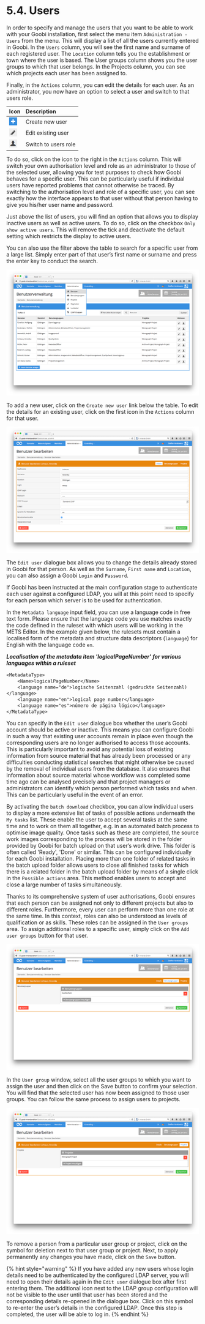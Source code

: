 # 5.4. Users

In order to specify and manage the users that you want to be able to work with your Goobi installation, first select the menu item `Administration - Users` from the menu. This will display a list of all the users currently entered in Goobi. In the `Users` column, you will see the first name and surname of each registered user. The `Location` column tells you the establishment or town where the user is based. The User groups column shows you the user groups to which that user belongs. In the Projects column, you can see which projects each user has been assigned to.

Finally, in the `Actions` column, you can edit the details for each user. As an administrator, you now have an option to select a user and switch to that users role.

| Icon | Description |
| :--- | :--- |
| ![ruleset\_02.png](../.gitbook/assets/ruleset_02.png) | Create new user |
| ![ruleset\_01.png](../.gitbook/assets/ruleset_01.png) | Edit existing user |
| ![ruleset\_03.png](../.gitbook/assets/ruleset_03.png) | Switch to users role |

To do so, click on the icon to the right in the `Actions` column. This will switch your own authorisation level and role as an administrator to those of the selected user, allowing you for test purposes to check how Goobi behaves for a specific user. This can be particularly useful if individual users have reported problems that cannot otherwise be traced. By switching to the authorisation level and role of a specific user, you can see exactly how the interface appears to that user without that person having to give you his/her user name and password.

Just above the list of users, you will find an option that allows you to display inactive users as well as active users. To do so, click on the checkbox `Only show active users`. This will remove the tick and deactivate the default setting which restricts the display to active users.

You can also use the filter above the table to search for a specific user from a large list. Simply enter part of that user’s first name or surname and press the enter key to conduct the search.

![List of registered Goobi users](../.gitbook/assets/62d.png)

To add a new user, click on the `Create new user` link below the table. To edit the details for an existing user, click on the first icon in the `Actions` column for that user.

![Editing user details](../.gitbook/assets/63d.png)

The `Edit user` dialogue box allows you to change the details already stored in Goobi for that person. As well as the `Surname`, `First name` and `Location`, you can also assign a Goobi `Login` and `Password`.

If Goobi has been instructed at the main configuration stage to authenticate each user against a configured LDAP, you will at this point need to specify for each person which server is to be used for authentication.

In the `Metadata language` input field, you can use a language code in free text form. Please ensure that the language code you use matches exactly the code defined in the ruleset with which users will be working in the METS Editor. In the example given below, the rulesets must contain a localised form of the metadata and structure data descriptors \(`language`\) for English with the language code `en`.

_**Localisation of the metadata item 'logicalPageNumber' for various languages within a ruleset**_

```markup
<MetadataType>
    <Name>logicalPageNumber</Name>
    <language name="de">logische Seitenzahl (gedruckte Seitenzahl)</language>
    <language name="en">logical page number</language>
    <language name="es">número de página lógico</language>
</MetadataType>
```

You can specify in the `Edit user` dialogue box whether the user’s Goobi account should be active or inactive. This means you can configure Goobi in such a way that existing user accounts remain in place even though the corresponding users are no longer authorised to access those accounts. This is particularly important to avoid any potential loss of existing information from source material that has already been processed or any difficulties conducting statistical searches that might otherwise be caused by the removal of individual users from the database. It also ensures that information about source material whose workflow was completed some time ago can be analysed precisely and that project managers or administrators can identify which person performed which tasks and when. This can be particularly useful in the event of an error.

By activating the `batch download` checkbox, you can allow individual users to display a more extensive list of tasks of possible actions underneath the `My tasks` list. These enable the user to accept several tasks at the same time and to work on them all together, e.g. in an automated batch process to optimise image quality. Once tasks such as these are completed, the source work images corresponding to the process will be stored in the folder provided by Goobi for batch upload on that user’s work drive. This folder is often called 'Ready', 'Done' or similar. This can be configured individually for each Goobi installation. Placing more than one folder of related tasks in the batch upload folder allows users to close all finished tasks for which there is a related folder in the batch upload folder by means of a single click in the `Possible actions` area. This method enables users to accept and close a large number of tasks simultaneously.

Thanks to its comprehensive system of user authorisations, Goobi ensures that each person can be assigned not only to different projects but also to different roles. Furthermore, every user can perform more than one role at the same time. In this context, roles can also be understood as levels of qualification or as skills. These roles can be assigned in the `User groups` area. To assign additional roles to a specific user, simply click on the `Add user groups` button for that user.

![Adding user groups for a specific user](../.gitbook/assets/64d.png)

In the `User group` window, select all the user groups to which you want to assign the user and then click on the Save button to confirm your selection. You will find that the selected user has now been assigned to those user groups. You can follow the same process to assign users to projects.

![Adding projects to a specific user](../.gitbook/assets/65d.png)

To remove a person from a particular user group or project, click on the symbol for deletion next to that user group or project. Next, to apply permanently any changes you have made, click on the `Save` button. 

{% hint style="warning" %}
If you have added any new users whose login details need to be authenticated by the configured LDAP server, you will need to open their details again in the `Edit user` dialogue box after first entering them. The additional icon next to the LDAP group configuration will not be visible to the user until that user has been stored and the corresponding details re-opened in the dialogue box. Click on this symbol to re-enter the user’s details in the configured LDAP. Once this step is completed, the user will be able to log in.
{% endhint %}

